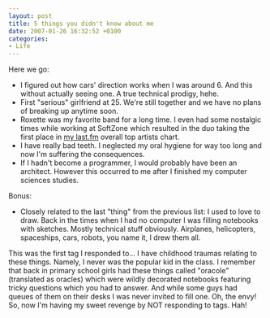 ```yaml
---
layout: post
title: 5 things you didn't know about me
date: 2007-01-26 16:32:52 +0100
categories:
- Life
---
```

<p>Here we go:</p>
<ul>
<li>I figured out how cars' direction works when I was around 6. And this without actually seeing one. A true technical prodigy, hehe.</li>
<li>First "serious" girlfriend at 25. We're still together and we have no plans of breaking up anytime soon.</li>
<li>Roxette was my favorite band for a long time. I even had some nostalgic times while working at SoftZone which resulted in the duo taking the first place in <a href="http://www.last.fm/user/kitsched/">my last.fm</a> overall top artists chart.</li>
<li>I have really bad teeth. I neglected my oral hygiene for way too long and now I'm suffering the consequences.</li>
<li>If I hadn't become a programmer, I would probably have been an architect. However this occurred to me after I finished my computer sciences studies.</li>
</ul>
<p>Bonus:</p>
<ul>
<li>Closely related to the last "thing" from the previous list: I used to love to draw. Back in the times when I had no computer I was filling notebooks with sketches. Mostly technical stuff obviously. Airplanes, helicopters, spaceships, cars, robots, you name it, I drew them all.</li>
</ul>
<p>This was the first tag I responded to... I have childhood traumas relating to these things. Namely, I never was the popular kid in the class. I remember that back in primary school girls had these things called "oracole" (translated as oracles) which were wildly decorated notebooks featuring tricky questions which you had to answer. And while some guys had queues of them on their desks I was never invited to fill one. Oh, the envy! So, now I'm having my sweet revenge by NOT responding to tags. Hah!</p>
